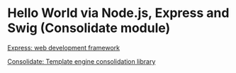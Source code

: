 # Hello World via Node.js, Express and Swig (Consolidate module)

[Express: web development framework](https://npmjs.org/package/express)

[Consolidate: Template engine consolidation library](https://npmjs.org/package/consolidate)

